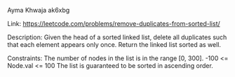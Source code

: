 Ayma Khwaja ak6xbg  
 
 Link: https://leetcode.com/problems/remove-duplicates-from-sorted-list/

 Description: Given the head of a sorted linked list, delete all duplicates such that each element appears only once. Return the linked list sorted as well.

Constraints:
The number of nodes in the list is in the range [0, 300].
-100 <= Node.val <= 100
The list is guaranteed to be sorted in ascending order.